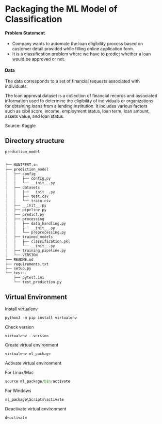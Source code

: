 # Packaging the ML Model of Classification

#### Problem Statement

- Company wants to automate the loan eligibility process based on customer detail provided while filling online application form.
- It is a classification problem where we have to predict whether a loan would be approved or not.

#### Data

The data corresponds to a set of financial requests associated with individuals.

The loan approval dataset is a collection of financial records and associated information used to determine the eligibility of individuals or organizations for obtaining loans from a lending institution. It includes various factors such as cibil score, income, employment status, loan term, loan amount, assets value, and loan status.

Source: Kaggle

## Directory structure

```bash
prediction_model


├── MANIFEST.in
├── prediction_model
│   ├── config
│   │   ├── config.py
│   │   └── __init__.py
│   ├── datasets
│   │   ├── __init__.py
│   │   ├── test.csv
│   │   └── train.csv
│   ├── __init__.py
│   ├── pipeline.py
│   ├── predict.py
│   ├── processing
│   │   ├── data_handling.py
│   │   ├── __init__.py
│   │   └── preprocessing.py
│   ├── trained_models
│   │   ├── classification.pkl
│   │   └── __init__.py
│   ├── training_pipeline.py
│   └── VERSION
├── README.md
├── requirements.txt
├── setup.py
└── tests
    ├── pytest.ini
    └── test_prediction.py
```

## Virtual Environment

Install virtualenv

```python
python3 -m pip install virtualenv
```

Check version

```python
virtualenv --version
```

Create virtual environment

```python
virtualenv ml_package
```

Activate virtual environment

For Linux/Mac

```python
source ml_package/bin/activate
```

For Windows

```python
ml_package\Scripts\activate
```

Deactivate virtual environment

```python
deactivate
```
